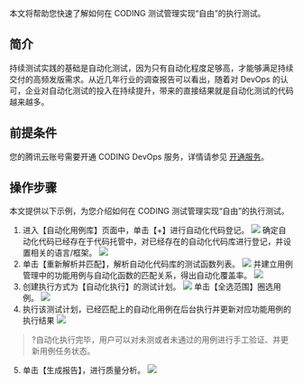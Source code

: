 本文将帮助您快速了解如何在 CODING 测试管理实现“自由”的执行测试。

## 简介
持续测试实践的基础是自动化测试，因为只有自动化程度足够高，才能够满足持续交付的高频发版需求。从近几年行业的调查报告可以看出，随着对 DevOps 的认可，企业对自动化测试的投入在持续提升，带来的直接结果就是自动化测试的代码越来越多。

## 前提条件

您的腾讯云账号需要开通 CODING DevOps 服务，详情请参见 [开通服务](https://cloud.tencent.com/document/product/1115/37268)。


## 操作步骤

本文提供以下示例，为您介绍如何在 CODING 测试管理实现“自由”的执行测试。

1. 进入【自动化用例库】页面中，单击【+】进行自动化代码登记。
![](https://main.qcloudimg.com/raw/419bac3daf7ed67264b66456771d26bc.png)
确定自动化代码已经存在于代码托管中，对已经存在的自动化代码库进行登记，并设置相关的语言/框架。
![](https://main.qcloudimg.com/raw/e43812be1fbe20edab29457d8fb39fe0.png)
2. 单击【重新解析并匹配】，解析自动化代码库的测试函数列表。
![](https://main.qcloudimg.com/raw/327acca69ad4400c083e17641361b563.png)
并建立用例管理中的功能用例与自动化函数的匹配关系，得出自动化覆盖率。
![](https://main.qcloudimg.com/raw/acfc16735f954781fb68790ecbca1d62.png)
3. 创建执行方式为【自动化执行】的测试计划。
![](https://main.qcloudimg.com/raw/378b0fe780aa478a0a72f15675bc3e39.png)
单击【全选范围】圈选用例。
![](https://main.qcloudimg.com/raw/d57892ba3e1eb4ae60b866f1a4edabed.png)
4. 执行该测试计划，已经匹配上的自动化用例在后台执行并更新对应功能用例的执行结果
![](https://main.qcloudimg.com/raw/9e9ace84bbb9a50ecacbc8b02ec7f011.png)
>?自动化执行完毕，用户可以对未测或者未通过的用例进行手工验证、并更新用例任务状态。
5. 单击【生成报告】，进行质量分析。
![](https://main.qcloudimg.com/raw/adb8ac075dcffab79949a4eb15970061.png)

